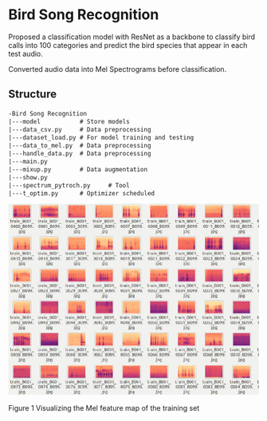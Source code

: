 # Bird Song Recognition

Proposed a classification model with ResNet as a backbone to classify bird calls into 100 categories and predict the bird species that appear in each test audio. 

Converted audio data into Mel Spectrograms before classification.

## Structure

```
-Bird Song Recognition
|---model			# Store models
|---data_csv.py		# Data preprocessing
|---dataset_load.py # For model training and testing
|---data_to_mel.py 	# Data preprocessing
|---handle_data.py	# Data preprocessing
|---main.py 		
|---mixup.py       	# Data augmentation
|---show.py
|---spectrum_pytroch.py		# Tool
|---t_optim.py		# Optimizer scheduled 
```





![!Aaron Swartz](https://github.com/supergirl-os/Bird-Song-Recognition/raw/main/img.png)

Figure 1 Visualizing the Mel feature map of the training set